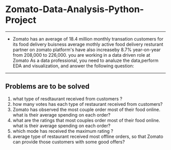 # Zomato-Data-Analysis-Python-Project
---------------------------------------------------
- Zomato has an average of 18.4 million monthly transation customers for its food delivery buisness 
 average mothly active food delivery resturant partner on zomato platform's have also increaseby 8.7% year-on-year from 208,000 to 226,000. 
 you are working in a data driven role at Zomato
 As a data professional, you need to analuze the data,perform EDA and visualization, and answer the following question:
---------------------------------------------
## Problems are to be solved

1. what type of resdtaurant received from customers ?
2. how many votes has each type of restaurant received from customers?
3. Zomato has observed the most couple order most of their food online. what is their average spending on each order?
4. what are the ratings that most couples order most of their food online. what is their average spending on each order?
5. which mode has received the maximum rating ?
6. average type of restaurant received most offline orders, so that Zomato can provide those customers with some good offers?
